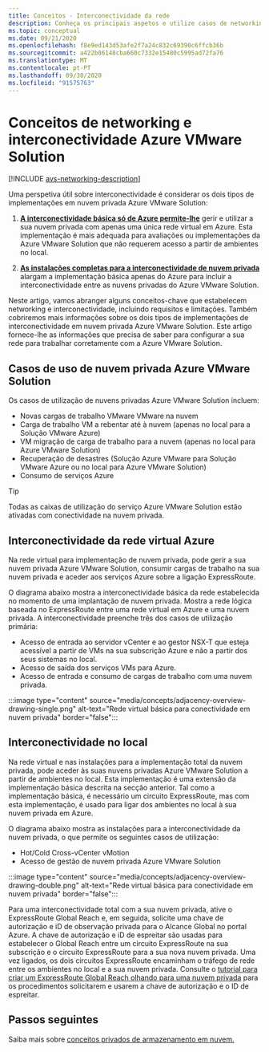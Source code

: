```yaml
---
title: Conceitos - Interconectividade da rede
description: Conheça os principais aspetos e utilize casos de networking e interconectividade na Azure VMware Solution.
ms.topic: conceptual
ms.date: 09/21/2020
ms.openlocfilehash: f8e9ed143d53afe2f7a24c832c69390c6ffcb36b
ms.sourcegitcommit: a422b86148cba668c7332e15480c5995ad72fa76
ms.translationtype: MT
ms.contentlocale: pt-PT
ms.lasthandoff: 09/30/2020
ms.locfileid: "91575763"
---
```

# <a name="azure-vmware-solution-networking-and-interconnectivity-concepts"></a>Conceitos de networking e interconectividade Azure VMware Solution

[!INCLUDE [avs-networking-description](includes/azure-vmware-solution-networking-description.md)]

Uma perspetiva útil sobre interconectividade é considerar os dois tipos de implementações em nuvem privada Azure VMware Solution:

1. [**A interconectividade básica só de Azure permite-lhe**](#azure-virtual-network-interconnectivity) gerir e utilizar a sua nuvem privada com apenas uma única rede virtual em Azure. Esta implementação é mais adequada para avaliações ou implementações da Azure VMware Solution que não requerem acesso a partir de ambientes no local.

1. [**As instalações completas para a interconectividade de nuvem privada**](#on-premises-interconnectivity) alargam a implementação básica apenas do Azure para incluir a interconectividade entre as nuvens privadas do Azure VMware Solution.
 
Neste artigo, vamos abranger alguns conceitos-chave que estabelecem networking e interconectividade, incluindo requisitos e limitações. Também cobriremos mais informações sobre os dois tipos de implementações de interconectividade em nuvem privada Azure VMware Solution. Este artigo fornece-lhe as informações que precisa de saber para configurar a sua rede para trabalhar corretamente com a Azure VMware Solution.

## <a name="azure-vmware-solution-private-cloud-use-cases"></a>Casos de uso de nuvem privada Azure VMware Solution

Os casos de utilização de nuvens privadas Azure VMware Solution incluem:
- Novas cargas de trabalho VMware VMware na nuvem
- Carga de trabalho VM a rebentar até à nuvem (apenas no local para a Solução VMware Azure)
- VM migração de carga de trabalho para a nuvem (apenas no local para Azure VMware Solution)
- Recuperação de desastres (Solução Azure VMware para Solução VMware Azure ou no local para Azure VMware Solution)
- Consumo de serviços Azure

> [!TIP]
> Todas as caixas de utilização do serviço Azure VMware Solution estão ativadas com conectividade na nuvem privada.

## <a name="azure-virtual-network-interconnectivity"></a>Interconectividade da rede virtual Azure

Na rede virtual para implementação de nuvem privada, pode gerir a sua nuvem privada Azure VMware Solution, consumir cargas de trabalho na sua nuvem privada e aceder aos serviços Azure sobre a ligação ExpressRoute. 

O diagrama abaixo mostra a interconectividade básica da rede estabelecida no momento de uma implantação de nuvem privada. Mostra a rede lógica baseada no ExpressRoute entre uma rede virtual em Azure e uma nuvem privada. A interconectividade preenche três dos casos de utilização primária:
* Acesso de entrada ao servidor vCenter e ao gestor NSX-T que esteja acessível a partir de VMs na sua subscrição Azure e não a partir dos seus sistemas no local. 
* Acesso de saída dos serviços VMs para Azure. 
* Acesso de entrada e consumo de cargas de trabalho com uma nuvem privada.

:::image type="content" source="media/concepts/adjacency-overview-drawing-single.png" alt-text="Rede virtual básica para conectividade em nuvem privada" border="false":::

## <a name="on-premises-interconnectivity"></a>Interconectividade no local

Na rede virtual e nas instalações para a implementação total da nuvem privada, pode aceder às suas nuvens privadas Azure VMware Solution a partir de ambientes no local. Esta implementação é uma extensão da implementação básica descrita na secção anterior. Tal como a implementação básica, é necessário um circuito ExpressRoute, mas com esta implementação, é usado para ligar dos ambientes no local à sua nuvem privada em Azure. 

O diagrama abaixo mostra as instalações para a interconectividade da nuvem privada, o que permite os seguintes casos de utilização:
* Hot/Cold Cross-vCenter vMotion
* Acesso de gestão de nuvem privada Azure VMware Solution

:::image type="content" source="media/concepts/adjacency-overview-drawing-double.png" alt-text="Rede virtual básica para conectividade em nuvem privada" border="false":::

Para uma interconectividade total com a sua nuvem privada, ative o ExpressRoute Global Reach e, em seguida, solicite uma chave de autorização e iD de observação privada para o Alcance Global no portal Azure. A chave de autorização e iD de espreitar são usadas para estabelecer o Global Reach entre um circuito ExpressRoute na sua subscrição e o circuito ExpressRoute para a sua nova nuvem privada. Uma vez ligados, os dois circuitos ExpressRoute encaminham o tráfego de rede entre os ambientes no local e a sua nuvem privada.  Consulte o [tutorial para criar um ExpressRoute Global Reach olhando para uma nuvem privada](tutorial-expressroute-global-reach-private-cloud.md) para os procedimentos solicitarem e usarem a chave de autorização e o ID de espreitar.



## <a name="next-steps"></a>Passos seguintes 
Saiba mais sobre [conceitos privados de armazenamento em nuvem.](concepts-storage.md)


<!-- LINKS - external -->
[enable Global Reach]: ../expressroute/expressroute-howto-set-global-reach.md

<!-- LINKS - internal -->


